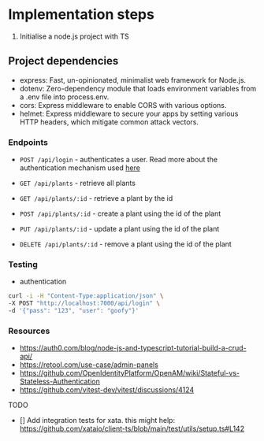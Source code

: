 # Implementation steps

1. Initialise a node.js project with TS

## Project dependencies

- express: Fast, un-opinionated, minimalist web framework for Node.js.
- dotenv: Zero-dependency module that loads environment variables from a .env file into process.env.
- cors: Express middleware to enable CORS with various options.
- helmet: Express middleware to secure your apps by setting various HTTP headers, which mitigate common attack vectors.

### Endpoints

- `POST /api/login` - authenticates a user. Read more about the authentication mechanism used [here](./src/handlers/authentication/README.md)

- `GET /api/plants` - retrieve all plants
- `GET /api/plants/:id` - retrieve a plant by the id
- `POST /api/plants/:id` - create a plant using the id of the plant
- `PUT /api/plants/:id` - update a plant using the id of the plant
- `DELETE /api/plants/:id` - remove a plant using the id of the plant

### Testing

- authentication

```bash
curl -i -H "Content-Type:application/json" \
-X POST "http://localhost:7000/api/login" \
-d '{"pass": "123", "user": "goofy"}'
```

### Resources

- https://auth0.com/blog/node-js-and-typescript-tutorial-build-a-crud-api/
- https://retool.com/use-case/admin-panels
- https://github.com/OpenIdentityPlatform/OpenAM/wiki/Stateful-vs-Stateless-Authentication
- https://github.com/vitest-dev/vitest/discussions/4124

TODO

- [] Add integration tests for xata. this might help: https://github.com/xataio/client-ts/blob/main/test/utils/setup.ts#L142
